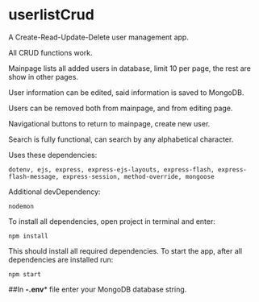 
# userlistCrud

A Create-Read-Update-Delete user management app. 

All CRUD functions work.

Mainpage lists all added users in database, limit 10 per page, the rest are show in other pages.

User information can be edited, said information is saved to MongoDB.

Users can be removed both from mainpage, and from editing page. 

Navigational buttons to return to mainpage, create new user. 

Search is fully functional, can search by any alphabetical character.

Uses these dependencies:

` dotenv, ejs, express, express-ejs-layouts, express-flash, express-flash-message, express-session, method-override, mongoose `

Additional devDependency:

`nodemon`

To install all dependencies, open project in terminal and enter:

`npm install`

This should install all required dependencies. 
To start the app, after all dependencies are installed run:

`npm start`

##In **-.env*** file enter your MongoDB database string.
